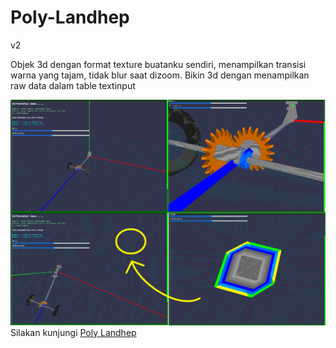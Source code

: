 # Poly-Landhep  
v2  
  
Objek 3d dengan format texture buatanku sendiri, menampilkan transisi warna yang tajam, tidak blur saat dizoom. Bikin 3d dengan menampilkan raw data dalam table textinput
  
![tampilan gambar](Poly%20Landhep/v2/image/tampil.png)  
Silakan kunjungi [Poly Landhep](https://angkasamuhammad.github.io/Poly-Landhep/Poly%20Landhep/v2/Poly%20Landhep%20v2.html)  
